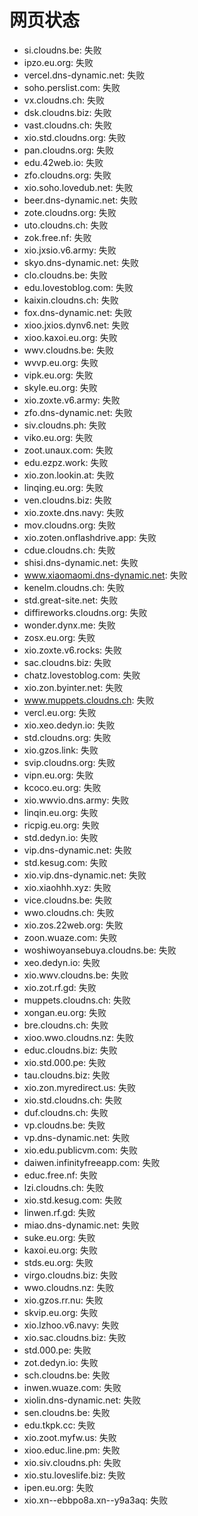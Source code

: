 # 网页状态
- si.cloudns.be: 失败
- ipzo.eu.org: 失败
- vercel.dns-dynamic.net: 失败
- soho.perslist.com: 失败
- vx.cloudns.ch: 失败
- dsk.cloudns.biz: 失败
- vast.cloudns.ch: 失败
- xio.std.cloudns.org: 失败
- pan.cloudns.org: 失败
- edu.42web.io: 失败
- zfo.cloudns.org: 失败
- xio.soho.lovedub.net: 失败
- beer.dns-dynamic.net: 失败
- zote.cloudns.org: 失败
- uto.cloudns.ch: 失败
- zok.free.nf: 失败
- xio.jxsio.v6.army: 失败
- skyo.dns-dynamic.net: 失败
- clo.cloudns.be: 失败
- edu.lovestoblog.com: 失败
- kaixin.cloudns.ch: 失败
- fox.dns-dynamic.net: 失败
- xioo.jxios.dynv6.net: 失败
- xioo.kaxoi.eu.org: 失败
- wwv.cloudns.be: 失败
- wvvp.eu.org: 失败
- vipk.eu.org: 失败
- skyle.eu.org: 失败
- xio.zoxte.v6.army: 失败
- zfo.dns-dynamic.net: 失败
- siv.cloudns.ph: 失败
- viko.eu.org: 失败
- zoot.unaux.com: 失败
- edu.ezpz.work: 失败
- xio.zon.lookin.at: 失败
- linqing.eu.org: 失败
- ven.cloudns.biz: 失败
- xio.zoxte.dns.navy: 失败
- mov.cloudns.org: 失败
- xio.zoten.onflashdrive.app: 失败
- cdue.cloudns.ch: 失败
- shisi.dns-dynamic.net: 失败
- www.xiaomaomi.dns-dynamic.net: 失败
- kenelm.cloudns.ch: 失败
- std.great-site.net: 失败
- diffireworks.cloudns.org: 失败
- wonder.dynx.me: 失败
- zosx.eu.org: 失败
- xio.zoxte.v6.rocks: 失败
- sac.cloudns.biz: 失败
- chatz.lovestoblog.com: 失败
- xio.zon.byinter.net: 失败
- www.muppets.cloudns.ch: 失败
- vercl.eu.org: 失败
- xio.xeo.dedyn.io: 失败
- std.cloudns.org: 失败
- xio.gzos.link: 失败
- svip.cloudns.org: 失败
- vipn.eu.org: 失败
- kcoco.eu.org: 失败
- xio.wwvio.dns.army: 失败
- linqin.eu.org: 失败
- ricpig.eu.org: 失败
- std.dedyn.io: 失败
- vip.dns-dynamic.net: 失败
- std.kesug.com: 失败
- xio.vip.dns-dynamic.net: 失败
- xio.xiaohhh.xyz: 失败
- vice.cloudns.be: 失败
- wwo.cloudns.ch: 失败
- xio.zos.22web.org: 失败
- zoon.wuaze.com: 失败
- woshiwoyansebuya.cloudns.be: 失败
- xeo.dedyn.io: 失败
- xio.wwv.cloudns.be: 失败
- xio.zot.rf.gd: 失败
- muppets.cloudns.ch: 失败
- xongan.eu.org: 失败
- bre.cloudns.ch: 失败
- xioo.wwo.cloudns.nz: 失败
- educ.cloudns.biz: 失败
- xio.std.000.pe: 失败
- tau.cloudns.biz: 失败
- xio.zon.myredirect.us: 失败
- xio.std.cloudns.ch: 失败
- duf.cloudns.ch: 失败
- vp.cloudns.be: 失败
- vp.dns-dynamic.net: 失败
- xio.edu.publicvm.com: 失败
- daiwen.infinityfreeapp.com: 失败
- educ.free.nf: 失败
- lzi.cloudns.ch: 失败
- xio.std.kesug.com: 失败
- linwen.rf.gd: 失败
- miao.dns-dynamic.net: 失败
- suke.eu.org: 失败
- kaxoi.eu.org: 失败
- stds.eu.org: 失败
- virgo.cloudns.biz: 失败
- wwo.cloudns.nz: 失败
- xio.gzos.rr.nu: 失败
- skvip.eu.org: 失败
- xio.lzhoo.v6.navy: 失败
- xio.sac.cloudns.biz: 失败
- std.000.pe: 失败
- zot.dedyn.io: 失败
- sch.cloudns.be: 失败
- inwen.wuaze.com: 失败
- xiolin.dns-dynamic.net: 失败
- sen.cloudns.be: 失败
- edu.tkpk.cc: 失败
- xio.zoot.myfw.us: 失败
- xioo.educ.line.pm: 失败
- xio.siv.cloudns.ph: 失败
- xio.stu.loveslife.biz: 失败
- ipen.eu.org: 失败
- xio.xn--ebbpo8a.xn--y9a3aq: 失败
